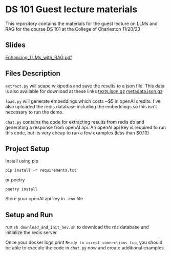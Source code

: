 # DS 101 Guest lecture materials

This repository contains the materials for the guest lecture on LLMs and RAG for the course DS 101 at the College of Charleston 11/20/23

## Slides
[Enhancing_LLMs_with_RAG.pdf](Enhancing_LLMs_with_RAG.pdf)

## Files Description

`extract.py` will scape wikipedia and save the results to a json file.  This data is also available for
download at these links 
[texts.json.gz](https://cheesegpt.s3.amazonaws.com/texts.json.gz)
[metadata.json.gz](https://cheesegpt.s3.amazonaws.com/metadata.json.gz)


`load.py` will generate embeddings which costs ~$5 in openAI credits.  I've also uploaded the redis database
including the embeddings so this isn't necessary to run the demo.


`chat.py` contains the code for extracting results from redis db and generating a response from openAI api.
An openAI api key is required to run this code, but its very cheap to run a few examples (less than $0.10)

## Project Setup
Install using pip
```
pip install -r requirements.txt
```
or poetry 
```
poetry install
```
Store your openAI api key in `.env` file

## Setup and Run

run `sh download_and_init_nev.sh` to download the rds database and initialize the redis server

Once your docker logs print `Ready to accept connections tcp`, you should be able to execute the code in `chat.py` now and create additional examples.

